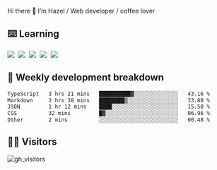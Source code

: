 
Hi there 👋 I’m Hazel / Web developer / coffee lover

## ⌨️ Learning

<samp>
 <a href="https://github.com/vuejs/core"><img src="https://api.iconify.design/logos:vue.svg" /></a>
  <a href="https://github.com/vuejs/core"><img src="https://api.iconify.design/logos:react.svg" /></a>
  <a href="https://github.com/vitejs/vite"><img src="https://api.iconify.design/logos:vitejs.svg" /></a>
  <a href="https://github.com/microsoft/TypeScript"><img src="https://api.iconify.design/logos:typescript-icon.svg" /></a> 
  <a href="https://github.com/unocss/unocss"><img src="https://api.iconify.design/logos:unocss.svg" /></a>
  

</samp>


## 🦀 Weekly development breakdown

<!--START_SECTION:waka-->

```txt
TypeScript   3 hrs 21 mins   ██████████▓░░░░░░░░░░░░░░   43.16 %
Markdown     2 hrs 38 mins   ████████▒░░░░░░░░░░░░░░░░   33.80 %
JSON         1 hr 12 mins    ████░░░░░░░░░░░░░░░░░░░░░   15.50 %
CSS          32 mins         █▓░░░░░░░░░░░░░░░░░░░░░░░   06.96 %
Other        2 mins          ░░░░░░░░░░░░░░░░░░░░░░░░░   00.48 %
```

<!--END_SECTION:waka-->
## 👬🏻 Visitors

![gh_visitors](https://profile-counter.glitch.me/Hazel-Lin/count.svg)


